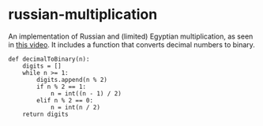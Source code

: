 # russian-multiplication
An implementation of Russian and (limited) Egyptian multiplication, as seen in [this video](https://www.youtube.com/watch?v=HJ_PP5rqLg0). 
It includes a function that converts decimal numbers to binary. 
```
def decimalToBinary(n):
    digits = []
    while n >= 1:
        digits.append(n % 2)
        if n % 2 == 1:
            n = int((n - 1) / 2)
        elif n % 2 == 0:
            n = int(n / 2)
    return digits
```